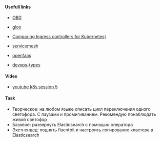 
#### Usefull links

- [OBD](https://en.wikipedia.org/wiki/On-board_diagnostics)
- [gloo](https://docs.solo.io/gloo/latest)
- [Comparing Ingress controllers for Kubernetes)](http://shorturl.at/bouL0)
- [servicemesh](https://servicemesh.es/)
- [openfaas](https://www.openfaas.com/)

- [devops-types](https://github.com/den-vasyliev/devops-types/tree/master/html)

#### Video

- [youtube k8s session 5](https://www.youtube.com/watch?v=8Ef2tIw2JmY)


#### Task

- Творческое: на любом языке описать цикл переключения одного светофора. С паузами и промигиванием. Рекомендую понаблюдать живой светофор
- Базовое: развернуть Elasticsearch с помощью оператора
- Экстнендед: поднять fluentbit и настроить логирование кластера в Elasticsearch